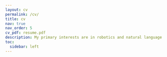 ```yaml
---
layout: cv
permalink: /cv/
title: cv
nav: true
nav_order: 5
cv_pdf: resume.pdf
description: My primary interests are in robotics and natural language processsing. I'm especially interested in enabling robots to learn new skills efficiently from human interactions in the unstructured world.
toc:
  sidebar: left
---
```

